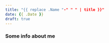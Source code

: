 ```yaml
---
title: "{{ replace .Name "-" " " | title }}"
date: {{ .Date }}
draft: true
---
```


### Some info about me
